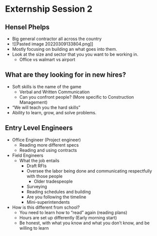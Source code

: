 # Externship Session 2

## Hensel Phelps
- Big general contractor all across the country
- ![[Pasted image 20220309133804.png]]
- Mostly focusing on building an what goes into them. 
- Look at the size and sector that you you want to be working in. 
	- Office vs walmart vs airport


## What are they looking for in new hires?
- Soft skills is the name of the game
	- Verbal and Written Communication
	- Can you confront people? (More specific to Construction Management)
- “We will teach you the hard skills”
- Ability to learn, grow, and solve problems. 

## Entry Level Engineers
- Office Engineer (Project engineer)
	- Reading more different specs
	- Reading and using contracts
- Field Engineers
	- What the job entails
		- Draft RFIs
		- Oversee the labor being done and communicating respectfully with those people
			- Older tradespeople
		- Surveying
		- Reading schedules and building
		- Are you following the timeline
		- Mini-superintendents 
- How is this different from school?
	- You need to learn how to “read” again (reading plans)
	- Hours are set up differently (Early morning start)
	- Be honest, with what you know and what you don’t know, and be willing to learn
